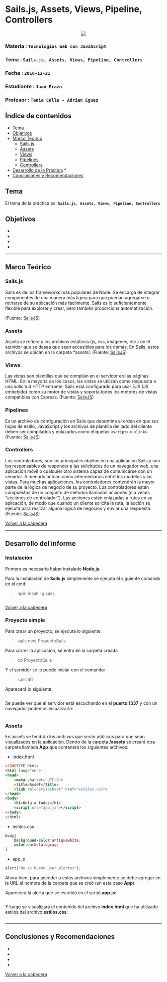 # Sails.js, Assets, Views, Pipeline, Controllers

<p align="center">
<img src="https://camo.githubusercontent.com/6c76c5e3904170744bad0031ac667f8bc252147f/687474703a2f2f692e696d6775722e636f6d2f52497675392e706e67">
</p>

### Materia : `Tecnologías Web con JavaScript`
### Tema : `Sails.js, Assets, Views, Pipeline, Controllers` 
### Fecha : `2016-12-21`
### Estudiante : `Juan Erazo`
### Profesor : `Tania Calle - Adrian Eguez`

<a name="cabecera"></a>
## Índice de contenidos


- <a href="#tema">Tema</a>
- <a href="#objetivos">Objetivos</a>
- <a href="#marco-teorico">Marco Teórico</a>
  - <a href="#sails">Sails.js</a>
  - <a href="#assets">Assets</a>
  - <a href="#views">Views</a>
  - <a href="#pipelines">Pipelines</a>
  - <a href="#controllers">Controllers</a>
- <a href="#desarrollo">Desarrollo de la Práctica</a>
    * 
- <a href="#conrec">Conclusiones y Recomendaciones</a>     

<a name="tema"></a>
## Tema
El tema de la práctica es: **`Sails.js, Assets, Views, Pipeline, Controllers`**

<a name="objetivos"></a>
## Objetivos
- 
- 
- 
- 

---
<a name="marco-teorico"></a>
## Marco Teórico


<a name="sails"></a>
### Sails.js
Sails es de los frameworks más populares de Node. Se encarga de integrar componentes de una manera más ligera para que puedan agregarse o retirarse de su aplicación más fácilmente. Sails es lo suficientemente flexible para explorar y crear, pero también proporciona automatización.
 
(Fuente: [SailsJS](http://sailsjs.com/whats-that))


<a name="assets"></a>
### Assets
Assets se refiere a los archivos estáticos (js, css, imágenes, etc.) en el servidor que se desea que sean accesibles para los demás. En Sails, estos archivos se ubican en la carpeta *assets/.
(Fuente: [SailsJS](http://sailsjs.com/documentation/concepts/assets))


<a name="views"></a>
### Views
Las vistas son plantillas que se compilan en el servidor en las páginas HTML. En la mayoría de los casos, las vistas se utilizan como respuesta a una solicitud HTTP entrante.
Sails está configurado para usar EJS (JS embebido) como su motor de vistas y soporta todos los motores de vistas compatibles con Express.
(Fuente: [SailsJS](http://sailsjs.com/documentation/concepts/views))

<a name="pipelines"></a>
### Pipelines
Es un archivo de configuración en Sails que determina el orden en que sus hojas de estilo, JavaScript y los archivos de plantilla del lado del cliente deben ser compilados y enlazados como etiquetas `<script>` o `<link>`.
(Fuente: [SailsJS](http://sailsjs.com/documentation/anatomy/tasks/pipeline-js))


<a name="controllers"></a>
### Controllers
Los controladores, son los principales objetos en una aplicación Sails y son los responsables de responder a las solicitudes de un navegador web, una aplicación móvil o cualquier otro sistema capaz de comunicarse con un servidor. A menudo actúan como intermediarios entre los modelos y las vistas. Para muchas aplicaciones, los controladores contendrán la mayor parte de la lógica de negocio de su proyecto.
Los controladores están compuestos de un conjunto de métodos llamados acciones (o a veces "acciones de controlador"). Las acciones están enlazadas a rutas en su aplicación, de modo que cuando un cliente solicita la ruta, la acción se ejecuta para realizar alguna lógica de negocios y enviar una respuesta.
(Fuente: [SailsJS](http://sailsjs.com/documentation/concepts/controllers))


<a href="#cabecera">Volver a la cabecera</a>



---
<a name="desarrollo"></a>
## Desarrollo del informe

### Instalación
Primero es necesario haber instalado **Node.js**.

Para la instalación de **Sails.js** simplemente se ejecuta el siguiente comando en el cmd:

> npm insall -g sails

![]()

<a href="#cabecera">Volver a la cabecera</a>

### Proyecto simple

Para crear un proyecto, se ejecuta lo siguiente:

> sails new ProyectoSails

Para correr la aplicación, se entra en la carpeta creada

> cd ProyectoSails

Y el servidor se lo puede iniciar con el comando:

> sails lift

Aparecerá lo siguiente:

![]()

Se puede ver que el servidor está escuchando en el **puerto 1337** y con un navegador podemos visualizarlo:

![]()

### Assets
En assets se tendrán los archivos que serán públicos para que sean visualizados en la aplicación.
Dentro de la carpeta **/assets** se creará otra carpeta llamada **App** que contenerá los siguientes archivos:

- index.html
```html
<!DOCTYPE html>
<html lang="en">
<head>
    <meta charset="UTF-8">
    <title>Asset</title>
    <link rel="stylesheet" href="estilos.css">
</head>
<body>
    <h1>Hola a todos</h1>
    <script src="app.js"></script>
</body>
</html>
```
- estilos.css
```css
body{
    background-color:antiquewhite;
    color:darkslategray;
}
```
- app.js
```javascript
alert("No es bueno usar alertas");
```

Ahora bien, para acceder a estos archivos simplemente se debe agregar en la URL el nombre de la carpeta que se creó (en este caso **App**):
![]()

Aparecerá la alerta que se escribió en el script **app.js**:

![]()

Y luego se visualizará el contenido del archivo **index.html** que ha utilizado estilos del archivo **estilos.css**:

![]()

---

<a name="conrec"></a>
## Conclusiones y Recomendaciones

- 
- 
- 
- 

<a href="#cabecera">Volver a la cabecera</a>